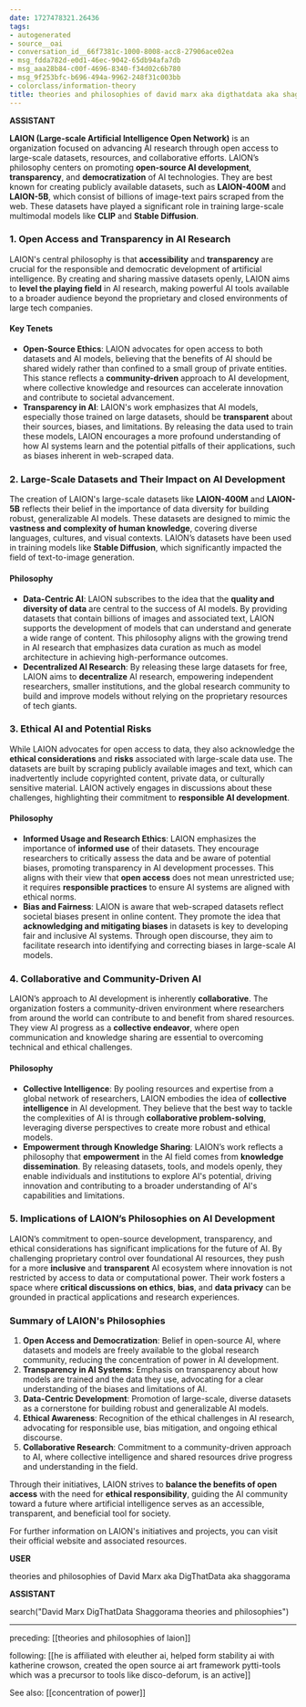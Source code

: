 ```yaml
---
date: 1727478321.26436
tags:
- autogenerated
- source__oai
- conversation_id__66f7381c-1000-8008-acc8-27906ace02ea
- msg_fdda782d-e0d1-46ec-9042-65db94afa7db
- msg_aaa28b84-c00f-4696-8340-f34d02c6b780
- msg_9f253bfc-b696-494a-9962-248f31c003bb
- colorclass/information-theory
title: theories and philosophies of david marx aka digthatdata aka shaggorama
---
```


**ASSISTANT**

**LAION (Large-scale Artificial Intelligence Open Network)** is an organization focused on advancing AI research through open access to large-scale datasets, resources, and collaborative efforts. LAION’s philosophy centers on promoting **open-source AI development**, **transparency**, and **democratization** of AI technologies. They are best known for creating publicly available datasets, such as **LAION-400M** and **LAION-5B**, which consist of billions of image-text pairs scraped from the web. These datasets have played a significant role in training large-scale multimodal models like **CLIP** and **Stable Diffusion**.

### 1. **Open Access and Transparency in AI Research**
LAION's central philosophy is that **accessibility** and **transparency** are crucial for the responsible and democratic development of artificial intelligence. By creating and sharing massive datasets openly, LAION aims to **level the playing field** in AI research, making powerful AI tools available to a broader audience beyond the proprietary and closed environments of large tech companies.

#### **Key Tenets**
- **Open-Source Ethics**: LAION advocates for open access to both datasets and AI models, believing that the benefits of AI should be shared widely rather than confined to a small group of private entities. This stance reflects a **community-driven** approach to AI development, where collective knowledge and resources can accelerate innovation and contribute to societal advancement.
- **Transparency in AI**: LAION's work emphasizes that AI models, especially those trained on large datasets, should be **transparent** about their sources, biases, and limitations. By releasing the data used to train these models, LAION encourages a more profound understanding of how AI systems learn and the potential pitfalls of their applications, such as biases inherent in web-scraped data.

### 2. **Large-Scale Datasets and Their Impact on AI Development**
The creation of LAION's large-scale datasets like **LAION-400M** and **LAION-5B** reflects their belief in the importance of data diversity for building robust, generalizable AI models. These datasets are designed to mimic the **vastness and complexity of human knowledge**, covering diverse languages, cultures, and visual contexts. LAION’s datasets have been used in training models like **Stable Diffusion**, which significantly impacted the field of text-to-image generation.

#### **Philosophy**
- **Data-Centric AI**: LAION subscribes to the idea that the **quality and diversity of data** are central to the success of AI models. By providing datasets that contain billions of images and associated text, LAION supports the development of models that can understand and generate a wide range of content. This philosophy aligns with the growing trend in AI research that emphasizes data curation as much as model architecture in achieving high-performance outcomes.
- **Decentralized AI Research**: By releasing these large datasets for free, LAION aims to **decentralize** AI research, empowering independent researchers, smaller institutions, and the global research community to build and improve models without relying on the proprietary resources of tech giants.

### 3. **Ethical AI and Potential Risks**
While LAION advocates for open access to data, they also acknowledge the **ethical considerations** and **risks** associated with large-scale data use. The datasets are built by scraping publicly available images and text, which can inadvertently include copyrighted content, private data, or culturally sensitive material. LAION actively engages in discussions about these challenges, highlighting their commitment to **responsible AI development**.

#### **Philosophy**
- **Informed Usage and Research Ethics**: LAION emphasizes the importance of **informed use** of their datasets. They encourage researchers to critically assess the data and be aware of potential biases, promoting transparency in AI development processes. This aligns with their view that **open access** does not mean unrestricted use; it requires **responsible practices** to ensure AI systems are aligned with ethical norms.
- **Bias and Fairness**: LAION is aware that web-scraped datasets reflect societal biases present in online content. They promote the idea that **acknowledging and mitigating biases** in datasets is key to developing fair and inclusive AI systems. Through open discourse, they aim to facilitate research into identifying and correcting biases in large-scale AI models.

### 4. **Collaborative and Community-Driven AI**
LAION’s approach to AI development is inherently **collaborative**. The organization fosters a community-driven environment where researchers from around the world can contribute to and benefit from shared resources. They view AI progress as a **collective endeavor**, where open communication and knowledge sharing are essential to overcoming technical and ethical challenges.

#### **Philosophy**
- **Collective Intelligence**: By pooling resources and expertise from a global network of researchers, LAION embodies the idea of **collective intelligence** in AI development. They believe that the best way to tackle the complexities of AI is through **collaborative problem-solving**, leveraging diverse perspectives to create more robust and ethical models.
- **Empowerment through Knowledge Sharing**: LAION’s work reflects a philosophy that **empowerment** in the AI field comes from **knowledge dissemination**. By releasing datasets, tools, and models openly, they enable individuals and institutions to explore AI's potential, driving innovation and contributing to a broader understanding of AI's capabilities and limitations.

### 5. **Implications of LAION’s Philosophies on AI Development**
LAION’s commitment to open-source development, transparency, and ethical considerations has significant implications for the future of AI. By challenging proprietary control over foundational AI resources, they push for a more **inclusive** and **transparent** AI ecosystem where innovation is not restricted by access to data or computational power. Their work fosters a space where **critical discussions on ethics**, **bias**, and **data privacy** can be grounded in practical applications and research experiences.

### Summary of LAION's Philosophies
1. **Open Access and Democratization**: Belief in open-source AI, where datasets and models are freely available to the global research community, reducing the concentration of power in AI development.
2. **Transparency in AI Systems**: Emphasis on transparency about how models are trained and the data they use, advocating for a clear understanding of the biases and limitations of AI.
3. **Data-Centric Development**: Promotion of large-scale, diverse datasets as a cornerstone for building robust and generalizable AI models.
4. **Ethical Awareness**: Recognition of the ethical challenges in AI research, advocating for responsible use, bias mitigation, and ongoing ethical discourse.
5. **Collaborative Research**: Commitment to a community-driven approach to AI, where collective intelligence and shared resources drive progress and understanding in the field.

Through their initiatives, LAION strives to **balance the benefits of open access** with the need for **ethical responsibility**, guiding the AI community toward a future where artificial intelligence serves as an accessible, transparent, and beneficial tool for society. 

For further information on LAION's initiatives and projects, you can visit their official website and associated resources.


**USER**

theories and philosophies of David Marx aka DigThatData aka shaggorama


**ASSISTANT**

search("David Marx DigThatData Shaggorama theories and philosophies")


---

preceding: [[theories and philosophies of laion]]  


following: [[he is affiliated with eleuther ai, helped form stability ai with katherine crowson, created the open source ai art framework pytti-tools which was a precursor to tools like disco-deforum, is an active]]

See also: [[concentration of power]]